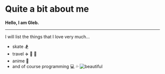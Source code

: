 # Quite a bit about me
**Hello, I am Gleb.**
___
I will list the things that I love very much...
- skate :snowboarder:
- travel :airplane: :tram: :city_sunrise:
- anime :japanese_castle: 
- and of course programming :computer: :sweat_drops:
![beautiful](blob:https://web.telegram.org/0fa4394c-6fbb-41cb-831e-c465497dce84)